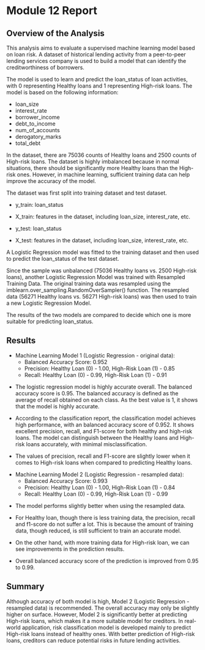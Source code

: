 # Module 12 Report

## Overview of the Analysis

This analysis aims to evaluate a supervised machine learning model based on loan risk. A dataset of historical lending activity from a peer-to-peer lending services company is used to build a model that can identify the creditworthiness of borrowers.

The model is used to learn and predict the loan_status of loan activities, with 0 representing Healthy loans and 1 representing High-risk loans. The model is based on the following information:
- loan_size
- interest_rate
- borrower_income
- debt_to_income
- num_of_accounts
- derogatory_marks
- total_debt


In the dataset, there are 75036 counts of Healthy loans and 2500 counts of High-risk loans. The dataset is highly imbalanced because in normal situations, there should be significantly more Healthy loans than the High-risk ones. However, in machine learning, sufficient training data can help improve the accuracy of the model.

The dataset was first split into training dataset and test dataset.

- y_train: loan_status
- X_train: features in the dataset, including loan_size, interest_rate, etc.

- y_test: loan_status
- X_test: features in the dataset, including loan_size, interest_rate, etc.

A Logistic Regression model was fitted to the training dataset and then used to predict the loan_status of the test dataset.

Since the sample was unbalanced (75036 Healthy loans vs. 2500 High-risk loans), another Logistic Regression Model was trained with Resampled Training Data. The original training data was resampled using the imblearn.over_sampling.RandomOverSampler() function. The resampled data (56271 Healthy loans vs. 56271 High-risk loans) was then used to train a new Logistic Regression Model.

The results of the two models are compared to decide which one is more suitable for predicting loan_status.


## Results

* Machine Learning Model 1 (Logistic Regression - original data):
  * Balanced Accuracy Score: 0.952
  *	Precision: Healthy Loan (0) - 1.00, High-Risk Loan (1) - 0.85
  *	Recall: Healthy Loan (0) - 0.99, High-Risk Loan (1) - 0.91
  
- The logistic regression model is highly accurate overall. The balanced accuracy score is 0.95. The balanced accuracy is defined as the average of recall obtained on each class. As the best value is 1, it shows that the model is highly accurate.

- According to the classification report, the classification model achieves high performance, with an balanced accuracy score of 0.952. It shows excellent precision, recall, and F1-score for both healthy and high-risk loans. The model can distinguish between the Healthy loans and High-risk loans accurately, with minimal misclassification.

- The values of precision, recall and F1-score are slightly lower when it comes to High-risk loans when compared to predicting Healthy loans.


* Machine Learning Model 2 (Logistic Regression - resampled data):
  * Balanced Accuracy Score: 0.993  
  *	Precision: Healthy Loan (0) - 1.00, High-Risk Loan (1) - 0.84
  *	Recall: Healthy Loan (0) - 0.99, High-Risk Loan (1) - 0.99

- The model performs slightly better when using the resampled data.

- For Healthy loan, though there is less training data, the precision, recall and f1-score do not suffer a lot. This is because the amount of training data, though reduced, is still sufficient to train an accurate model.

- On the other hand, with more training data for High-risk loan, we can see improvements in the prediction results.

- Overall balanced accuracy score of the prediction is improved from 0.95 to 0.99.

## Summary

Although accuracy of both model is high, Model 2 (Logistic Regression - resampled data) is recommended. The overall accuracy may only be slightly higher on surface. However, Model 2 is significantly better at predicting High-risk loans, which makes it a more suitable model for creditors. In real-world application, risk classification model is developed mainly to predict High-risk loans instead of healthy ones. With better prediction of High-risk loans, creditors can reduce potential risks in future lending activities.
